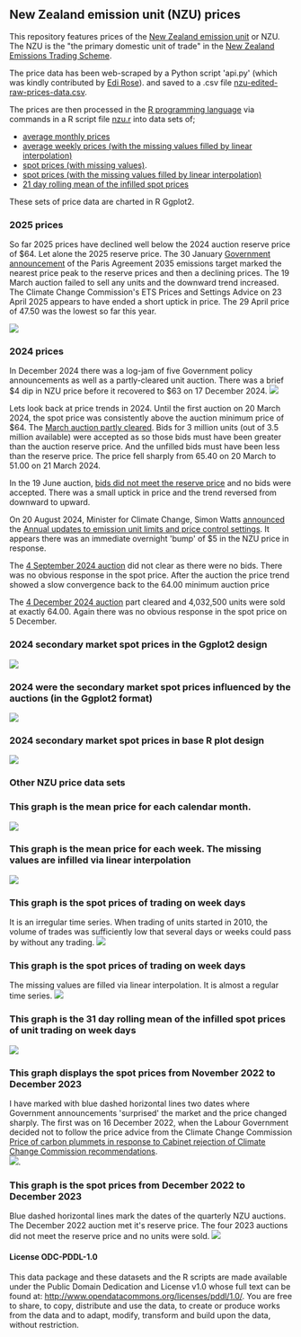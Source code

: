 ## New Zealand emission unit (NZU) prices

This repository features prices of the [New Zealand emission unit](https://environment.govt.nz/what-government-is-doing/areas-of-work/climate-change/ets/nz-ets-market/where-to-buy-new-zealand-emissions-units) or NZU. The NZU is the "the primary domestic unit of trade" in the [New Zealand Emissions Trading Scheme](https://www.climatecommission.govt.nz/get-involved/new-content-page/what-is-the-nz-ets/). 

The price data has been web-scraped by a Python script 'api.py' (which was kindly contributed by [Edi Rose](https://github.com/edi-rose/)). and saved to a .csv file [nzu-edited-raw-prices-data.csv](https://github.com/theecanmole/NZ-emission-unit-prices/blob/main/nzu-edited-raw-prices-data.csv).

The prices are then processed in the [R programming language](https://www.r-project.org/) via commands in a R script file [nzu.r](https://github.com/theecanmole/NZ-emission-unit-prices/blob/main/nzu.r) into data sets of;

* [average monthly prices](https://github.com/theecanmole/NZ-emission-unit-prices/blob/main/nzu-month-price.csv) 
* [average weekly prices (with the missing values filled by linear interpolation)](https://github.com/theecanmole/NZ-emission-unit-prices/blob/main/weeklypricefilled.csv) 
* [spot prices (with missing values)](https://github.com/theecanmole/nz-emission-unit-prices/blob/main/spotprices.csv).
* [spot prices (with the missing values filled by linear interpolation)](spotpricesinfilled.csv)
* [21 day rolling mean of the infilled spot prices](spotrollmean31.csv)

These sets of price data are charted in R Ggplot2. 

### 2025 prices

So far 2025 prices have declined well below the 2024 auction reserve price of $64. Let alone the 2025 reserve price. The 30 January [Government announcement](https://www.beehive.govt.nz/release/setting-new-zealand%E2%80%99s-second-international-climate-target) of the Paris Agreement 2035 emissions target marked the nearest price peak to the reserve prices and then a declining prices. The 19 March auction failed to sell any units and the downward trend increased. The Climate Change Commission's ETS Prices and Settings Advice on 23 April 2025 appears to have ended a short uptick in price. The 29 April price of 47.50 was the lowest so far this year. 

![](spotprice2025-720by540.svg)

### 2024 prices

In December 2024 there was a log-jam of five Government policy announcements as well as a partly-cleared unit auction. There was a brief $4 dip in NZU price before it recovered to $63 on 17 December 2024.
![](NZU-spotpriceinfilled2024-720by540-ggplot-theme-bw.svg)

Lets look back at price trends in 2024. Until the first auction on 20 March 2024, the spot price was consistently above the auction minimum price of $64. The [March auction partly cleared](https://www.etsauctions.govt.nz/public/auction_noticeboard/50). Bids for 3 million units (out of 3.5 million available) were accepted as so those bids must have been greater than the auction reserve price. And the unfilled bids must have been less than the reserve price. The price fell sharply from 65.40 on 20 March to 51.00 on 21 March 2024.

In the 19 June auction, [bids did not meet the reserve price](https://www.etsauctions.govt.nz/public/auction_noticeboard/52) and no bids were accepted. There was a small uptick in price and the trend reversed from downward to upward. 

On 20 August 2024, Minister for Climate Change, Simon Watts [announced](https://www.beehive.govt.nz/release/updated-settings-restore-ets-market-confidence) the [Annual updates to emission unit limits and price control settings](https://environment.govt.nz/what-government-is-doing/areas-of-work/climate-change/ets/nz-ets-market/annual-updates-to-emission-unit-limits-and-price-control-settings/). It appears there was  an immediate overnight 'bump' of $5 in the NZU price in response.

The [4 September 2024 auction](https://www.etsauctions.govt.nz/public/auction_noticeboard/54) did not clear as there were no bids. There was no obvious response in the spot price. After the auction the price trend showed a slow convergence back to the 64.00 minimum auction price

The [4 December 2024 auction](https://www.etsauctions.govt.nz/public/auction_noticeboard/60) part cleared and 4,032,500 units were sold at exactly 64.00. Again there was no obvious response in the spot price on 5 December.

### 2024 secondary market spot prices in the Ggplot2 design
![](NZU-auctions-2024-720by540-ggplot-theme-bw.svg)

### 2024 were the secondary market spot prices influenced by the auctions (in the Ggplot2 format)
![](NZU-auctions-2024-720by540-ggplot-theme-bw2024-12-06.svg)

### 2024 secondary market spot prices in base R plot design
![](spotprice2024c-720by540.svg)

### Other NZU price data sets
### This graph is the mean price for each calendar month.
![](NZU-monthprice-720by540-ggplot-theme-bw.svg)

### This graph is the mean price for each week. The missing values are infilled via linear interpolation
![](NZU-weeklypriceYr-720by540-ggplot-theme-bw.svg)

### This graph is the spot prices of trading on week days
It is an irregular time series. When trading of units started in 2010, the volume of trades was sufficiently low that several days or weeks could pass by without any trading. 
![](NZU-spotprice-720by540-ggplot-theme-bw.svg)

### This graph is the spot prices of trading on week days
The missing values are filled via linear interpolation. It is almost a regular time series.
![](NZU-spotpriceinfilled-720by540-ggplot-theme-bw.svg)

### This graph is the 31 day rolling mean of the infilled spot prices of unit trading on week days
![](NZU-spotpriceinfilledrollingmean-720by540-ggplot-theme-bw.svg)

### This graph displays the spot prices from November 2022 to December 2023
I have marked with blue dashed horizontal lines two dates where Government announcements 'surprised' the market and the price changed sharply. The first was on 16 December 2022, when the Labour Government decided not to follow the price advice from the Climate Change Commission [Price of carbon plummets in response to Cabinet rejection of Climate Change Commission recommendations](https://www.carbonnews.co.nz/story.asp?storyID=26749).  
![](NZU-spotprice2023-720by540-ggplot-theme-bw.svg).

### This graph is the spot prices from December 2022 to December 2023
Blue dashed horizontal lines mark the dates of the quarterly NZU auctions. The December 2022 auction met it's reserve price. The four 2023 auctions did not meet the reserve price and no units were sold.
![](NZU-auctions-2023-720by540-ggplot-theme-bw.svg)

#### License ODC-PDDL-1.0

This data package and these datasets and the R scripts are made available under the Public Domain Dedication and License v1.0 whose full text can be found at: http://www.opendatacommons.org/licenses/pddl/1.0/. You are free to share, to copy, distribute and use the data, to create or produce works from the data and to adapt, modify, transform and build upon the data, without restriction.
